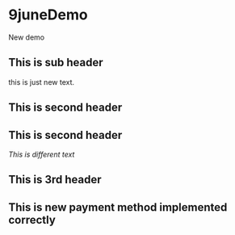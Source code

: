 # 9juneDemo
New demo

## This is sub header
this is just new text.

## This is second header

## This is second header
*This is different text*

## This is 3rd header

## This is new payment method implemented correctly